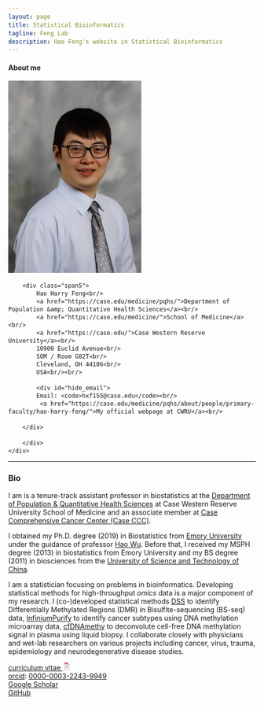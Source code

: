 ```yaml
---
layout: page
title: Statistical Bioinformatics
tagline: Feng Lab 
description: Hao Feng's website in Statistical Bioinformatics
---
```



<div class="container">

<h4><a name="contact"></a>About me</h4>

  <div class="row-fluid">
     <div class="span2">
        <a href="./assets/pics/Feng.jpg">
            <img src="./assets/pics/Feng.jpg"
                  title="Harry Feng" alt="Harry Feng"/></a>
        	</div>

    

  
    
        <div class="span5">
            Hao Harry Feng<br/>
            <a href="https://case.edu/medicine/pqhs/">Department of Population &amp; Quantitative Health Sciences</a><br/>
            <a href="https://case.edu/medicine/">School of Medicine</a><br/>
            <a href="https://case.edu/">Case Western Reserve University</a><br/>
            10900 Euclid Avenue<br/>
            SOM / Room G82T<br/>
            Cleveland, OH 44106<br/>
            USA<br/><br/>

            <div id="hide_email">
            Email: <code>hxf155@case.edu</code><br/>
             <a href="https://case.edu/medicine/pqhs/about/people/primary-faculty/hao-harry-feng/">My official webpage at CWRU</a><br/>
      
        </div>
       
        </div>
    </div>
</div>

---


### Bio


I am is a tenure-track assistant professor in biostatistics at the 
[Department of Population &amp; Quantitative Health Sciences](https://case.edu/medicine/pqhs/)
at Case Western Reserve University School of Medicine and an associate member at [Case Comprehensive Cancer Center (Case CCC)](https://case.edu/cancer/).

I obtained my Ph.D. degree (2019) in Biostatistics from [Emory University](https://www.sph.emory.edu/departments/bios/index.html) under the guidance of
professor [Hao Wu](http://www.haowulab.org/). Before that, I received my MSPH degree (2013) in biostatistics from Emory University and my BS degree (2011)
in biosciences from the [University of Science and Technology of China](https://en.ustc.edu.cn/). 


I am a statistician focusing on problems in bioinformatics. Developing statistical methods for high-throughput _omics_ data is a major component of my research. I (co-)developed statistical methods [DSS](http://bioconductor.org/packages/release/bioc/html/DSS.html) to 
identify Differentially Methylated Regions (DMR) in Bisulfite-sequencing (BS-seq) data,
[InfiniumPurify](https://cran.rstudio.com/web/packages/InfiniumPurify/index.html) to identify cancer subtypes using DNA methylation microarray data, [cfDNAmethy](https://github.com/haoharryfeng/cfDNAmethy) to deconvolute cell-free DNA methylation signal in plasma using liquid biopsy. I collaborate closely with physicians and wet-lab researchers on various 
projects including cancer, virus, trauma, epidemiology and neurodegenerative disease studies. 

[curriculum vitae ![CV as pdf](./assets/pics/pdf-icon.png)](Feng_cv.pdf)<br/>
[orcid](https://orcid.org): [0000-0003-2243-9949](https://orcid.org/0000-0003-2243-9949)<br/>
[Google Scholar](https://scholar.google.com/citations?user=YGFvJjwAAAAJ&hl=en)<br/>
[GitHub](https://github.com/haoharryfeng)<br/>
      



